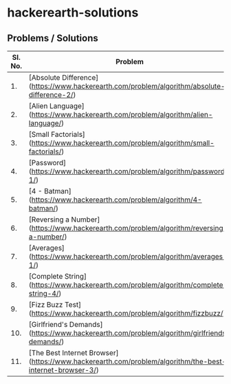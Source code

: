 # hackerearth-solutions

## Problems / Solutions

| Sl. No.  | Problem |
| ------------- | ------------- |
| 1. | [Absolute Difference] (https://www.hackerearth.com/problem/algorithm/absolute-difference-2/)  |
| 2. | [Alien Language] (https://www.hackerearth.com/problem/algorithm/alien-language/)  |
| 3. | [Small Factorials] (https://www.hackerearth.com/problem/algorithm/small-factorials/) |
| 4. | [Password] (https://www.hackerearth.com/problem/algorithm/password-1/) |
| 5. | [4 - Batman] (https://www.hackerearth.com/problem/algorithm/4-batman/) |
| 6. | [Reversing a Number] (https://www.hackerearth.com/problem/algorithm/reversing-a-number/) |
| 7. | [Averages] (https://www.hackerearth.com/problem/algorithm/averages-1/) |
| 8. | [Complete String] (https://www.hackerearth.com/problem/algorithm/complete-string-4/) |
| 9. | [Fizz Buzz Test] (https://www.hackerearth.com/problem/algorithm/fizzbuzz/) |
| 10. | [Girlfriend's Demands] (https://www.hackerearth.com/problem/algorithm/girlfriends-demands/) |
| 11. | [The Best Internet Browser] (https://www.hackerearth.com/problem/algorithm/the-best-internet-browser-3/) |
